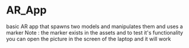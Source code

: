 # AR_App
basic AR app that spawns two models and manipulates them and uses a marker
Note : the marker exists in the assets and to test it's functionality you can open the picture in the screen of the laptop and it will work 
